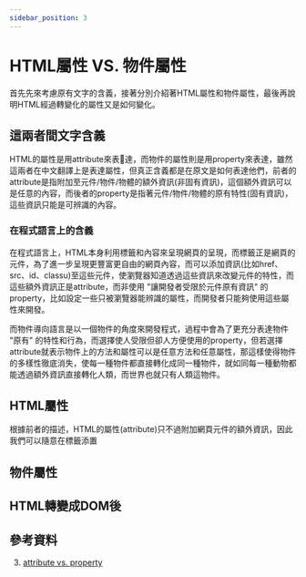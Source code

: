 ```yaml
---
sidebar_position: 3
---
```


# HTML屬性 VS. 物件屬性
首先先來考慮原有文字的含義，接著分別介紹著HTML屬性和物件屬性，最後再說明HTML經過轉變化的屬性又是如何變化。

## 這兩者間文字含義
HTML的屬性是用attribute來表達，而物件的屬性則是用property來表達，雖然這兩者在中文翻譯上是表達屬性，但真正含義都是在原文是如何表達他們，前者的attribute是指附加至元件/物件/物體的額外資訊(非固有資訊)，這個額外資訊可以是任意的內容，而後者的property是指著元件/物件/物體的原有特性(固有資訊)，這些資訊只能是可辨識的內容。

### 在程式語言上的含義
在程式語言上，HTML本身利用標籤和內容來呈現網頁的呈現，而標籤正是網頁的元件，為了進一步呈現更豐富更自由的網頁內容，而可以添加資訊(比如href、src、id、classu)至這些元件，使瀏覽器知道透過這些資訊來改變元件的特性，而這些額外資訊正是attribute，而非使用 "讓開發者受限於元件原有資訊" 的property，比如設定一些只被瀏覽器能辨識的屬性，而開發者只能夠使用這些屬性來開發。

而物件導向語言是以一個物件的角度來開發程式，過程中會為了更充分表達物件 "原有" 的特性和行為，而選擇使人受限但卻人方便使用的property，但若選擇attribute就表示物件上的方法和屬性可以是任意方法和任意屬性，那這樣使得物件的多樣性徹底消失，使每一種物件都直接轉化成同一種物件，就如同每一種動物都能透過額外資訊直接轉化人類，而世界也就只有人類這物件。

## HTML屬性
根據前者的描述，HTML的屬性(attribute)只不過附加網頁元件的額外資訊，因此我們可以隨意在標籤添置


## 物件屬性

## HTML轉變成DOM後



## 參考資料
3. [attribute vs. property](https://www.researchgate.net/post/What-are-the-differences-between-attribute-and-properties)